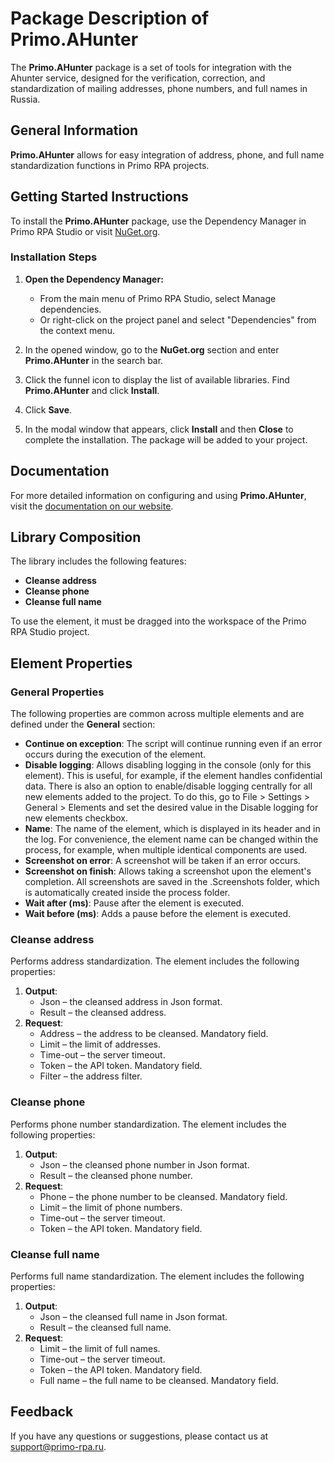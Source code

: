 # Package Description of Primo.AHunter

The **Primo.AHunter** package is a set of tools for integration with the Ahunter service, designed for the verification, correction, and standardization of mailing addresses, phone numbers, and full names in Russia.

## General Information

**Primo.AHunter** allows for easy integration of address, phone, and full name standardization functions in Primo RPA projects.

## Getting Started Instructions

To install the **Primo.AHunter** package, use the Dependency Manager in Primo RPA Studio or visit [NuGet.org](https://www.nuget.org/).

### Installation Steps

1. **Open the Dependency Manager:**
   - From the main menu of Primo RPA Studio, select Manage dependencies.
   - Or right-click on the project panel and select "Dependencies" from the context menu.

2. In the opened window, go to the **NuGet.org** section and enter **Primo.AHunter** in the search bar.

3. Click the funnel icon to display the list of available libraries. Find **Primo.AHunter** and click **Install**.

4. Click **Save**.

5. In the modal window that appears, click **Install** and then **Close** to complete the installation. The package will be added to your project.

## Documentation

For more detailed information on configuring and using **Primo.AHunter**, visit the [documentation on our website](https://docs.primo-rpa.com).

## Library Composition

The library includes the following features:

- **Cleanse address**
- **Cleanse phone**
- **Cleanse full name**

To use the element, it must be dragged into the workspace of the Primo RPA Studio project.

## Element Properties

### General Properties

The following properties are common across multiple elements and are defined under the **General** section:

- **Continue on exception**: The script will continue running even if an error occurs during the execution of the element.
- **Disable logging**: Allows disabling logging in the console (only for this element). This is useful, for example, if the element handles confidential data. There is also an option to enable/disable logging centrally for all new elements added to the project. To do this, go to File > Settings > General > Elements and set the desired value in the Disable logging for new elements checkbox.
- **Name**: The name of the element, which is displayed in its header and in the log. For convenience, the element name can be changed within the process, for example, when multiple identical components are used.
- **Screenshot on error**: A screenshot will be taken if an error occurs.
- **Screenshot on finish**: Allows taking a screenshot upon the element's completion. All screenshots are saved in the .Screenshots folder, which is automatically created inside the process folder.
- **Wait after (ms)**: Pause after the element is executed.
- **Wait before (ms)**: Adds a pause before the element is executed.

### Cleanse address

Performs address standardization. The element includes the following properties:

1. **Output**:
   - Json – the cleansed address in Json format.
   - Result – the cleansed address.
2. **Request**:
   - Address – the address to be cleansed. Mandatory field.
   - Limit – the limit of addresses.
   - Time-out – the server timeout.
   - Token – the API token. Mandatory field.
   - Filter – the address filter.

### Cleanse phone

Performs phone number standardization. The element includes the following properties:

1. **Output**:
   - Json – the cleansed phone number in Json format.
   - Result – the cleansed phone number.
2. **Request**:
   - Phone – the phone number to be cleansed. Mandatory field.
   - Limit – the limit of phone numbers.
   - Time-out – the server timeout.
   - Token – the API token. Mandatory field.

### Cleanse full name

Performs full name standardization. The element includes the following properties:

1. **Output**:
   - Json – the cleansed full name in Json format.
   - Result – the cleansed full name.
2. **Request**:
   - Limit – the limit of full names.
   - Time-out – the server timeout.
   - Token – the API token. Mandatory field.
   - Full name – the full name to be cleansed. Mandatory field.

## Feedback

If you have any questions or suggestions, please contact us at [support@primo-rpa.ru](mailto:support@primo-ru).

